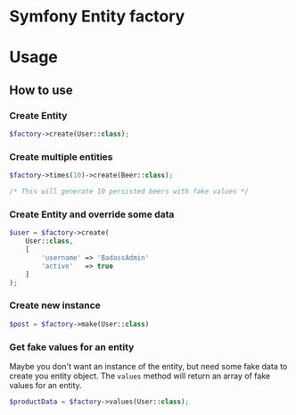 # Symfony Entity factory

# Usage



## How to use

### Create Entity

```php
$factory->create(User::class);

```

### Create multiple entities
```php
$factory->times(10)->create(Beer::class);

/* This will generate 10 persisted beers with fake values */
```

### Create Entity and override some data
```php
$user = $factory->create(
    User::class, 
    [
        'username' => 'BadassAdmin'
        'active'   => true
    ]
);
```

### Create new instance
```php
$post = $factory->make(User::class)
```

### Get fake values for an entity

Maybe you don't want an instance of the entity, but need some fake data to create you entity object. The `values` method will return an array of fake values for an entity.

```php
$productData = $factory->values(User::class);
```
